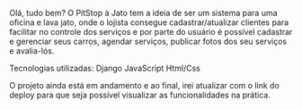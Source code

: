 Olá, tudo bem? O PitStop à Jato tem a ideia de ser um sistema para uma oficina e lava jato, onde o lojista consegue cadastrar/atualizar clientes para facilitar no controle dos serviços e por parte do usuário é possível cadastrar e gerenciar seus carros, agendar serviços, publicar fotos dos seu serviços e avalia-lós.

Tecnologias utilizadas:
   Django
   JavaScript
   Html/Css

O projeto ainda está em andamento e ao final, irei atualizar com o link do deploy para que seja possível visualizar as funcionalidades na prática.
